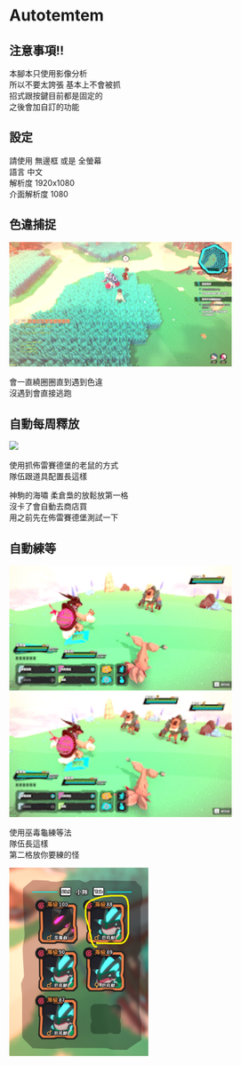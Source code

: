 # Autotemtem

## 注意事項!!
  
本腳本只使用影像分析  
所以不要太誇張 基本上不會被抓  
招式跟按鍵目前都是固定的  
之後會加自訂的功能

## 設定
請使用 無邊框 或是 全螢幕  
語言 中文   
解析度 1920x1080  
介面解析度 1080 
## 色違捕捉

<img src=img/luma_mode.gif width="400"> 

會一直繞圈圈直到遇到色違  
沒遇到會直接逃跑  

## 自動每周釋放  

<img src=img/release_mode.gif width="400"> 

使用抓佈雷賽德堡的老鼠的方式  
隊伍跟道具配置長這樣



神駒的海嘯 柔倉梟的放鬆放第一格  
沒卡了會自動去商店買  
用之前先在佈雷賽德堡測試一下  

## 自動練等
<img src=img/auto_exp1.gif width="400"> 
<img src=img/auto_exp2.gif width="400"> 

使用巫毒龜練等法  
隊伍長這樣  
第二格放你要練的怪  

<img src=img/auto_level.png width="250">
